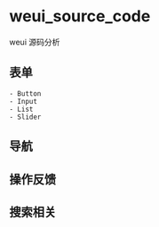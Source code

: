 # weui_source_code
weui 源码分析

## 表单
    - Button
    - Input
    - List
    - Slider

## 导航

## 操作反馈

## 搜索相关
